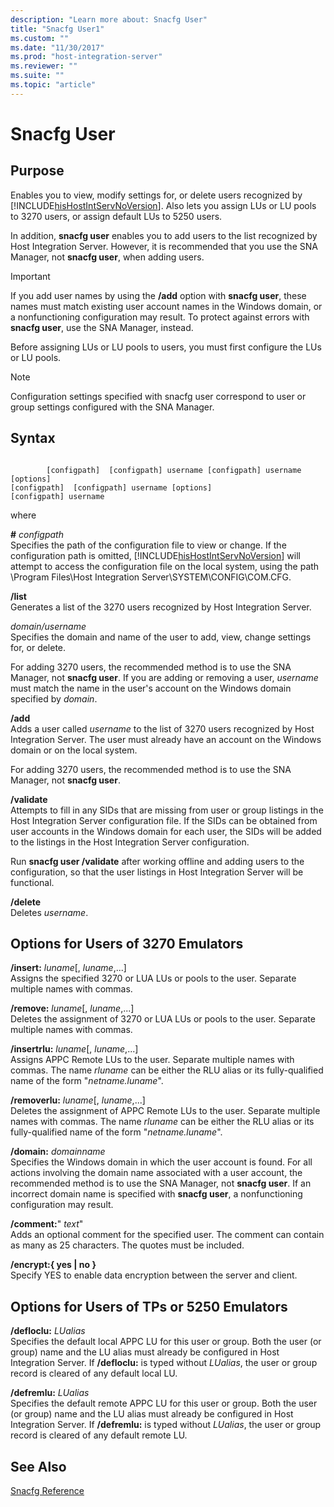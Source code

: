 ```yaml
---
description: "Learn more about: Snacfg User"
title: "Snacfg User1"
ms.custom: ""
ms.date: "11/30/2017"
ms.prod: "host-integration-server"
ms.reviewer: ""
ms.suite: ""
ms.topic: "article"
---
```

# Snacfg User
## Purpose  
 Enables you to view, modify settings for, or delete users recognized by [!INCLUDE[hisHostIntServNoVersion](../includes/hishostintservnoversion-md.md)]. Also lets you assign LUs or LU pools to 3270 users, or assign default LUs to 5250 users.  
  
 In addition, **snacfg user** enables you to add users to the list recognized by Host Integration Server. However, it is recommended that you use the SNA Manager, not **snacfg user**, when adding users.  
  
> [!IMPORTANT]
>  If you add user names by using the **/add** option with **snacfg user**, these names must match existing user account names in the Windows domain, or a nonfunctioning configuration may result. To protect against errors with **snacfg user**, use the SNA Manager, instead.  
  
 Before assigning LUs or LU pools to users, you must first configure the LUs or LU pools.  
  
> [!NOTE]
>  Configuration settings specified with snacfg user correspond to user or group settings configured with the SNA Manager.  
  
## Syntax  
  
```  
  
        [configpath]  [configpath] username [configpath] username [options]  
[configpath]  [configpath] username [options]  
[configpath] username  
```  
  
 where  
  
 **#** *configpath*  
 Specifies the path of the configuration file to view or change. If the configuration path is omitted, [!INCLUDE[hisHostIntServNoVersion](../includes/hishostintservnoversion-md.md)] will attempt to access the configuration file on the local system, using the path \Program Files\Host Integration Server\SYSTEM\CONFIG\COM.CFG.  
  
 **/list**  
 Generates a list of the 3270 users recognized by Host Integration Server.  
  
 *domain/username*  
 Specifies the domain and name of the user to add, view, change settings for, or delete.  
  
 For adding 3270 users, the recommended method is to use the SNA Manager, not **snacfg user**. If you are adding or removing a user, *username* must match the name in the user's account on the Windows domain specified by *domain*.  
  
 **/add**  
 Adds a user called *username* to the list of 3270 users recognized by Host Integration Server. The user must already have an account on the Windows domain or on the local system.  
  
 For adding 3270 users, the recommended method is to use the SNA Manager, not **snacfg user**.  
  
 **/validate**  
 Attempts to fill in any SIDs that are missing from user or group listings in the Host Integration Server configuration file. If the SIDs can be obtained from user accounts in the Windows domain for each user, the SIDs will be added to the listings in the Host Integration Server configuration.  
  
 Run **snacfg user /validate** after working offline and adding users to the configuration, so that the user listings in Host Integration Server will be functional.  
  
 **/delete**  
 Deletes *username*.  
  
## Options for Users of 3270 Emulators  
 **/insert:** *luname*[, *luname*,...]  
 Assigns the specified 3270 or LUA LUs or pools to the user. Separate multiple names with commas.  
  
 **/remove:** *luname*[, *luname*,...]  
 Deletes the assignment of 3270 or LUA LUs or pools to the user. Separate multiple names with commas.  
  
 **/insertrlu:** *luname*[, *luname*,...]  
 Assigns APPC Remote LUs to the user. Separate multiple names with commas. The name *rluname* can be either the RLU alias or its fully-qualified name of the form "*netname.luname*".  
  
 **/removerlu:** *luname*[, *luname*,...]  
 Deletes the assignment of APPC Remote LUs to the user. Separate multiple names with commas. The name *rluname* can be either the RLU alias or its fully-qualified name of the form "*netname.luname*".  
  
 **/domain:** *domainname*  
 Specifies the Windows domain in which the user account is found. For all actions involving the domain name associated with a user account, the recommended method is to use the SNA Manager, not **snacfg user**. If an incorrect domain name is specified with **snacfg user**, a nonfunctioning configuration may result.  
  
 **/comment:**" *text*"  
 Adds an optional comment for the specified user. The comment can contain as many as 25 characters. The quotes must be included.  
  
 **/encrypt:{ yes &#124; no }**  
 Specify YES to enable data encryption between the server and client.  
  
## Options for Users of TPs or 5250 Emulators  
 **/defloclu:** *LUalias*  
 Specifies the default local APPC LU for this user or group. Both the user (or group) name and the LU alias must already be configured in Host Integration Server. If **/defloclu:** is typed without *LUalias*, the user or group record is cleared of any default local LU.  
  
 **/defremlu:** *LUalias*  
 Specifies the default remote APPC LU for this user or group. Both the user (or group) name and the LU alias must already be configured in Host Integration Server. If **/defremlu:** is typed without *LUalias*, the user or group record is cleared of any default remote LU.  
  
## See Also  
 [Snacfg Reference](../core/snacfg-reference2.md)
